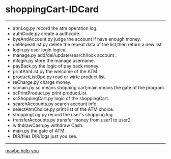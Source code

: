 # shoppingCart-IDCard
* * *
- atmLog.py record the atm operation log.
- authCode.py create a authcode.
- byeAndAccount.py judge the account if have enough money.
- delRepeatList.py delete the repeat data of the list,then return a new list.
- login.py user login logical.
- manage.py add/del/update/search/lock account .
- mlogin.py store the manage username.
- payBack.py the logic of pay back money.
- printAtmList.py the welcome of the ATM.
- productListOpe.py read or wirte product list.
- reCharge.py charge money.
- scmain.py sc means shopping cart;main means the gate of the program. 
- scPrintProduct.py print productList.
- scShoppingCart.py logic of the shoppingCart.
- searchAccounts.py search account info.
- selectAtmChoice.py print list of the ATM choice.
- shoppingLog.py record the user's shopping log.
- transferAccounts.py transfer money from user1 to user2.
- withdrawCash.py withdraw Cash.
- main.py the gate of ATM.
- DIR/files DIR/logs   just you see.

* * *

[maybe help you ](https://docs.python.org/3/library/index.html "zhangshanci") 
